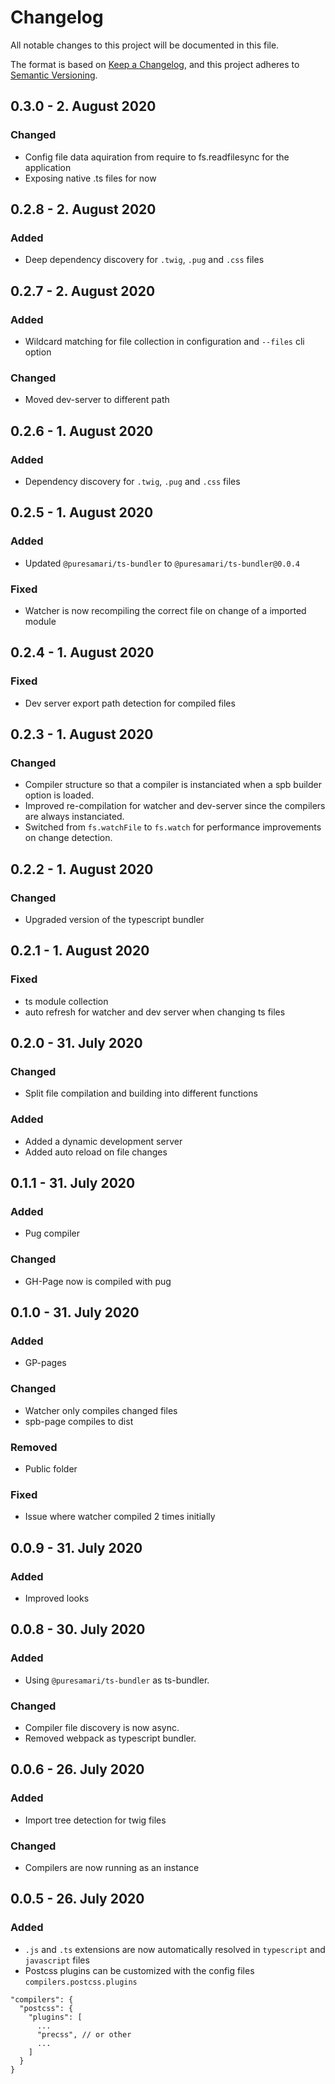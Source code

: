 # Changelog
All notable changes to this project will be documented in this file.

The format is based on [Keep a Changelog](https://keepachangelog.com/en/1.0.0/),
and this project adheres to [Semantic Versioning](https://semver.org/spec/v2.0.0.html).

## 0.3.0 - 2. August 2020
### Changed
- Config file data aquiration from require to fs.readfilesync for the application
- Exposing native .ts files for now

## 0.2.8 - 2. August 2020
### Added
- Deep dependency discovery for `.twig`, `.pug` and `.css` files

## 0.2.7 - 2. August 2020
### Added
- Wildcard matching for file collection in configuration and `--files` cli option

### Changed
- Moved dev-server to different path

## 0.2.6 - 1. August 2020
### Added
- Dependency discovery for `.twig`, `.pug` and `.css` files

## 0.2.5 - 1. August 2020
### Added
- Updated `@puresamari/ts-bundler` to `@puresamari/ts-bundler@0.0.4`

### Fixed
- Watcher is now recompiling the correct file on change of a imported module

## 0.2.4 - 1. August 2020
### Fixed
- Dev server export path detection for compiled files

## 0.2.3 - 1. August 2020
### Changed
- Compiler structure so that a compiler is instanciated when a spb builder option is loaded.
- Improved re-compilation for watcher and dev-server since the compilers are always instanciated.
- Switched from `fs.watchFile` to `fs.watch` for performance improvements on change detection.

## 0.2.2 - 1. August 2020
### Changed
- Upgraded version of the typescript bundler

## 0.2.1 - 1. August 2020
### Fixed
- ts module collection
- auto refresh for watcher and dev server when changing ts files

## 0.2.0 - 31. July 2020
### Changed
- Split file compilation and building into different functions

### Added
- Added a dynamic development server
- Added auto reload on file changes

## 0.1.1 - 31. July 2020
### Added
- Pug compiler

### Changed
- GH-Page now is compiled with pug

## 0.1.0 - 31. July 2020
### Added
- GP-pages

### Changed
- Watcher only compiles changed files
- spb-page compiles to dist

### Removed
- Public folder

### Fixed
- Issue where watcher compiled 2 times initially

## 0.0.9 - 31. July 2020
### Added
- Improved looks

## 0.0.8 - 30. July 2020
### Added
- Using `@puresamari/ts-bundler` as ts-bundler.

### Changed
- Compiler file discovery is now async.
- Removed webpack as typescript bundler.

## 0.0.6 - 26. July 2020
### Added
- Import tree detection for twig files

### Changed
- Compilers are now running as an instance

## 0.0.5 - 26. July 2020
### Added
- `.js` and `.ts` extensions are now automatically resolved in `typescript` and `javascript` files
- Postcss plugins can be customized with the config files `compilers.postcss.plugins`
```
"compilers": {
  "postcss": {
    "plugins": [
      ...
      "precss", // or other
      ...
    ]
  }
}
```